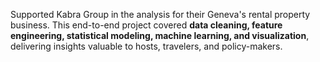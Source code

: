 Supported Kabra Group in the analysis for their Geneva's rental property business. This end-to-end project covered **data cleaning, feature engineering, statistical modeling, machine learning, and visualization**, delivering insights valuable to hosts, travelers, and policy-makers.
